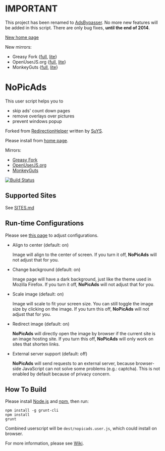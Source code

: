 # IMPORTANT

This project has been renamed to [AdsBypasser](https://github.com/adsbypasser/adsbypasser).
No more new features will be added in this script.
There are only bug fixes, **until the end of 2014**.

[New home page](https://adsbypasser.github.io/)

New mirrors:

* Greasy Fork {[full](https://greasyfork.org/scripts/4881-adsbypasser), [lite](https://greasyfork.org/scripts/4882-adsbypasserlite)}
* OpenUserJS.org {[full](https://openuserjs.org/scripts/legnaleurc/AdsBypasser), [lite](https://openuserjs.org/scripts/legnaleurc/AdsBypasserLite)}
* MonkeyGuts {[full](https://monkeyguts.com/code.php?id=439), [lite](https://monkeyguts.com/code.php?id=440)}


# NoPicAds

This user script helps you to

* skip ads' count down pages
* remove overlays over pictures
* prevent windows popup

Forked from [RedirectionHelper] written by [SuYS].

Please install from [home page][1].

Mirrors:

* [Greasy Fork][2]
* [OpenUserJS.org][3]
* [MonkeyGuts][4]

[![Build Status][5]][6]


## Supported Sites

See [SITES.md](SITES.md)


## Run-time Configurations

Please see [this page][7] to adjust configurations.

* Align to center (default: on)

    Image will align to the center of screen.
    If you turn it off, **NoPicAds** will not adjust that for you.

* Change background (default: on)

    Image page will have a dark background, just like the theme used in
    Mozilla Firefox.
    If you turn it off, **NoPicAds** will not adjust that for you.

* Scale image (default: on)

    Image will scale to fit your screen size.
    You can still toggle the image size by clicking on the image.
    If you turn this off, **NoPicAds** will not adjust that for you.

* Redirect image (default: on)

    **NoPicAds** will directly open the image by browser if the
    current site is an image hosting site.
    If you turn this off, **NoPicAds** will only work on sites that shorten links.

* External server support (default: off)

    **NoPicAds** will send requests to an external server, because browser-side
    JavaScript can not solve some problems (e.g.: captcha).
    This is not enabled by default because of privacy concern.


## How To Build

Please install [Node.js] and [npm], then run:

```
npm install -g grunt-cli
npm install
grunt
```

Combined userscript will be `dest/nopicads.user.js`, which could install on
browser.

For more information, please see [Wiki].


[1]: https://legnaleurc.github.io/nopicads/
[2]: https://greasyfork.org/scripts/1209-nopicads
[3]: https://openuserjs.org/scripts/legnaleurc/FoolproofProject/NoPicAds
[4]: https://monkeyguts.com/code.php?id=124
[5]: https://travis-ci.org/legnaleurc/nopicads.png?branch=master,develop
[6]: https://travis-ci.org/legnaleurc/nopicads
[7]: https://legnaleurc.github.io/nopicads/configure.html
[Node.js]: http://nodejs.org/
[npm]: https://npmjs.org/
[RedirectionHelper]: http://userscripts.org/scripts/show/69797
[SuYS]: http://userscripts.org/users/SuYS
[Wiki]: https://github.com/legnaleurc/nopicads/wiki
